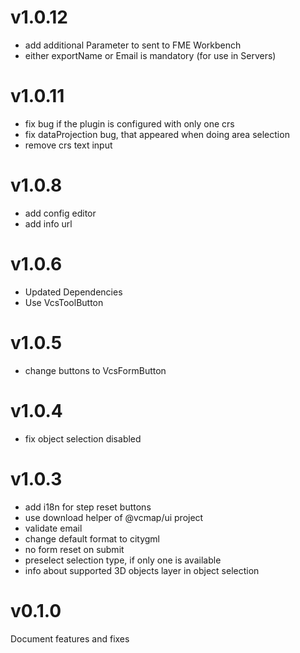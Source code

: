 # v1.0.12

- add additional Parameter to sent to FME Workbench
- either exportName or Email is mandatory (for use in Servers)

# v1.0.11

- fix bug if the plugin is configured with only one crs
- fix dataProjection bug, that appeared when doing area selection
- remove crs text input

# v1.0.8

- add config editor
- add info url

# v1.0.6

- Updated Dependencies
- Use VcsToolButton

# v1.0.5

- change buttons to VcsFormButton

# v1.0.4

- fix object selection disabled

# v1.0.3

- add i18n for step reset buttons
- use download helper of @vcmap/ui project
- validate email
- change default format to citygml
- no form reset on submit
- preselect selection type, if only one is available
- info about supported 3D objects layer in object selection

# v0.1.0

Document features and fixes
